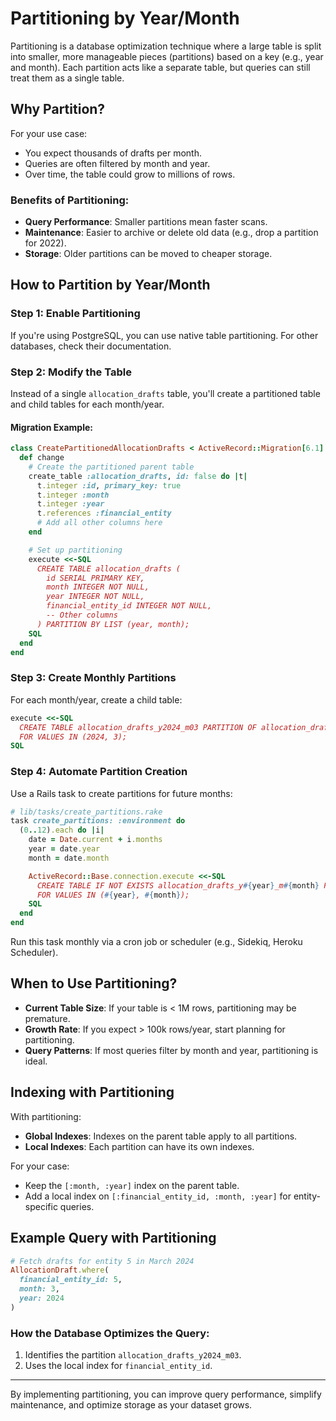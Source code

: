 # Partitioning by Year/Month

Partitioning is a database optimization technique where a large table is split into smaller, more manageable pieces (partitions) based on a key (e.g., year and month). Each partition acts like a separate table, but queries can still treat them as a single table.

## Why Partition?
For your use case:

- You expect thousands of drafts per month.
- Queries are often filtered by month and year.
- Over time, the table could grow to millions of rows.

### Benefits of Partitioning:
- **Query Performance**: Smaller partitions mean faster scans.
- **Maintenance**: Easier to archive or delete old data (e.g., drop a partition for 2022).
- **Storage**: Older partitions can be moved to cheaper storage.

## How to Partition by Year/Month

### Step 1: Enable Partitioning
If you're using PostgreSQL, you can use native table partitioning. For other databases, check their documentation.

### Step 2: Modify the Table
Instead of a single `allocation_drafts` table, you'll create a partitioned table and child tables for each month/year.

#### Migration Example:
```ruby
class CreatePartitionedAllocationDrafts < ActiveRecord::Migration[6.1]
  def change
    # Create the partitioned parent table
    create_table :allocation_drafts, id: false do |t|
      t.integer :id, primary_key: true
      t.integer :month
      t.integer :year
      t.references :financial_entity
      # Add all other columns here
    end

    # Set up partitioning
    execute <<-SQL
      CREATE TABLE allocation_drafts (
        id SERIAL PRIMARY KEY,
        month INTEGER NOT NULL,
        year INTEGER NOT NULL,
        financial_entity_id INTEGER NOT NULL,
        -- Other columns
      ) PARTITION BY LIST (year, month);
    SQL
  end
end
```

### Step 3: Create Monthly Partitions
For each month/year, create a child table:

```ruby
execute <<-SQL
  CREATE TABLE allocation_drafts_y2024_m03 PARTITION OF allocation_drafts
  FOR VALUES IN (2024, 3);
SQL
```

### Step 4: Automate Partition Creation
Use a Rails task to create partitions for future months:

```ruby
# lib/tasks/create_partitions.rake
task create_partitions: :environment do
  (0..12).each do |i|
    date = Date.current + i.months
    year = date.year
    month = date.month

    ActiveRecord::Base.connection.execute <<-SQL
      CREATE TABLE IF NOT EXISTS allocation_drafts_y#{year}_m#{month} PARTITION OF allocation_drafts
      FOR VALUES IN (#{year}, #{month});
    SQL
  end
end
```

Run this task monthly via a cron job or scheduler (e.g., Sidekiq, Heroku Scheduler).

## When to Use Partitioning?
- **Current Table Size**: If your table is < 1M rows, partitioning may be premature.
- **Growth Rate**: If you expect > 100k rows/year, start planning for partitioning.
- **Query Patterns**: If most queries filter by month and year, partitioning is ideal.

## Indexing with Partitioning
With partitioning:

- **Global Indexes**: Indexes on the parent table apply to all partitions.
- **Local Indexes**: Each partition can have its own indexes.

For your case:

- Keep the `[:month, :year]` index on the parent table.
- Add a local index on `[:financial_entity_id, :month, :year]` for entity-specific queries.

## Example Query with Partitioning

```ruby
# Fetch drafts for entity 5 in March 2024
AllocationDraft.where(
  financial_entity_id: 5,
  month: 3,
  year: 2024
)
```

### How the Database Optimizes the Query:
1. Identifies the partition `allocation_drafts_y2024_m03`.
2. Uses the local index for `financial_entity_id`.

---

By implementing partitioning, you can improve query performance, simplify maintenance, and optimize storage as your dataset grows.

